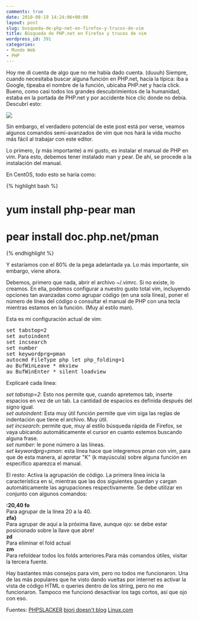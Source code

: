 ```yaml
---
comments: true
date: 2010-08-19 14:24:06+00:00
layout: post
slug: busqueda-de-php-net-en-firefox-y-trucos-de-vim
title: Búsqueda de PHP.net en Firefox y trucos de vim
wordpress_id: 391
categories:
- Mundo Web
- PHP
---
```


Hoy me di cuenta de algo que no me había dado cuenta. (duuuh)
Siempre, cuando necesitaba buscar alguna función en PHP.net, hacía la típica: iba a Google, tipeaba el nombre de la función, ubicaba PHP.net y hacía click.
Bueno, como casi todos los grandes descubrimientos de la humanidad, estaba en la portada de PHP.net y por accidente hice clic donde no debía. Descubrí esto:

![](http://blog.unreal4u.com/wp-content/uploads/2010/08/php.png)

Sin embargo, el verdadero potencial de este post está por verse, veamos algunos comandos semi-avanzados de vim que nos hará la vida mucho más fácil al trabajar con este editor.<!-- more -->

Lo primero, (y más importante) a mi gusto, es instalar el manual de PHP en vim. Para esto, debemos tener instalado man y pear. De ahí, se procede a la instalación del manual.

En  CentOS, todo esto se haría como:

{% highlight bash %}
# yum install php-pear man
# pear install doc.php.net/pman
{% endhighlight %}

Y estaríamos con el 80% de la pega adelantada ya. Lo más importante, sin embargo, viene ahora.

Debemos, primero que nada, abrir el archivo ~/.vimrc. Si no existe, lo creamos. En ella, podemos configurar a nuestro gusto total vim, incluyendo opciones tan avanzadas como agrupar código (en una sola línea), poner el número de línea del código o consultar el manual de PHP con una tecla mientras estamos en la función. (Muy al estilo man).

Esta es mi configuración actual de vim:

<pre>
set tabstop=2
set autoindent
set incsearch
set number
set keywordprg=pman
autocmd FileType php let php_folding=1
au BufWinLeave * mkview
au BufWinEnter * silent loadview
</pre>

Explicaré cada línea: 

_set tabstop=2_: Esto nos permite que, cuando apretemos tab, inserte espacios en vez de un tab. La cantidad de espacios es definida después del signo igual.  
_set autoindent_: Esta muy útil función permite que vim siga las reglas de indentación que tiene el archivo. Muy útil.  
_set incsearch_: permite que, muy al estilo búsqueda rápida de Firefox, se vaya ubicando automáticamente el cursor en cuanto estemos buscando alguna frase.  
_set number_: le pone número a las líneas.  
_set keywordprg=pman_: esta línea hace que integremos pman con vim, para que de esta manera, al apretar "K" (k mayúscula) sobre alguna función en específico aparezca el manual.

El resto: Activa la agrupación de código. La primera línea inicia la característica en sí, mientras que las dos siguientes guardan y cargan automáticamente las agrupaciones respectivamente.
Se debe utilizar en conjunto con algunos comandos:


**:20,40 fo**  
Para agrupar de la línea 20 a la 40.  
**zfa}**  
Para agrupar de aquí a la próxima llave, aunque ojo: se debe estar posicionado sobre la llave que abre!  
**zd**  
Para eliminar el fold actual  
**zm**  
Para refoldear todos los folds anteriores.Para más comandos útiles, visitar la tercera fuente.

Hay bastantes más consejos para vim, pero no todos me funcionaron. Una de las más populares que he visto dando vueltas por internet es activar la vista de código HTML o queries dentro de los string, pero no me funcionaron. Tampoco me funcionó desactivar los tags cortos, así que ojo con eso.

Fuentes: 
[PHPSLACKER](http://phpslacker.com/2009/02/05/vim-tips-for-php-programmers/)
[bjori doesn't blog](http://bjori.blogspot.com/2010/01/unix-manual-pages-for-php-functions.html)
[Linux.com](http://www.linux.com/archive/feature/114138)


